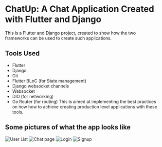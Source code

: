 # ChatUp: A Chat Application Created with Flutter and Django
This is a Flutter and Django project, created to show how the two frameworks can be used to create such applications.
## Tools Used
- Flutter
- Django
- Git
- Flutter BLoC (for State management)
- Django websocket channels
- Websocket
- DIO (for networking)
- Go Router (for routing)
This is aimed at implementing the best practices on how how to achieve creating production level applications with these tools.
## Some pictures of what the app looks like
![User List](https://github.com/user-attachments/assets/698ec8c9-752a-4079-90c6-2d3b6317c88e)
![Chat page](https://github.com/user-attachments/assets/690d8e3b-846a-4ec9-a5c7-1fa7fc349058)
![Login](https://github.com/user-attachments/assets/881e7c9a-2b6f-4b85-9e80-3e9ac96353c7)
![Signup](https://github.com/user-attachments/assets/602fd956-370a-4b44-b244-262e758a70be)
